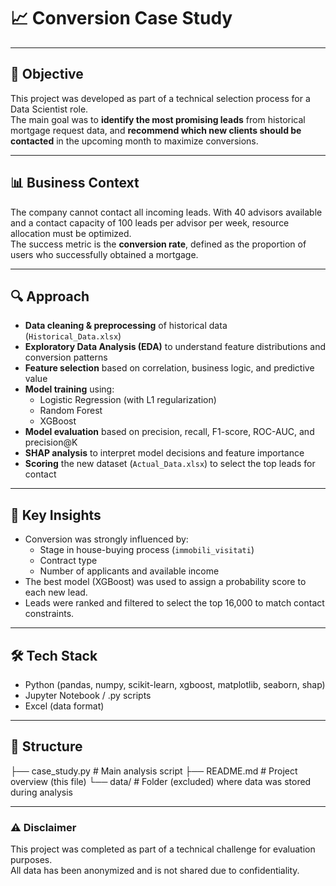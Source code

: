
# 📈 Conversion Case Study  


---

## 🎯 Objective
This project was developed as part of a technical selection process for a Data Scientist role.  
The main goal was to **identify the most promising leads** from historical mortgage request data, and **recommend which new clients should be contacted** in the upcoming month to maximize conversions.

---

## 📊 Business Context
The company cannot contact all incoming leads. With 40 advisors available and a contact capacity of 100 leads per advisor per week, resource allocation must be optimized.  
The success metric is the **conversion rate**, defined as the proportion of users who successfully obtained a mortgage.

---

## 🔍 Approach
- **Data cleaning & preprocessing** of historical data (`Historical_Data.xlsx`)
- **Exploratory Data Analysis (EDA)** to understand feature distributions and conversion patterns
- **Feature selection** based on correlation, business logic, and predictive value
- **Model training** using:
  - Logistic Regression (with L1 regularization)
  - Random Forest
  - XGBoost
- **Model evaluation** based on precision, recall, F1-score, ROC-AUC, and precision@K
- **SHAP analysis** to interpret model decisions and feature importance
- **Scoring** the new dataset (`Actual_Data.xlsx`) to select the top leads for contact

---

## 🧠 Key Insights
- Conversion was strongly influenced by:
  - Stage in house-buying process (`immobili_visitati`)
  - Contract type
  - Number of applicants and available income
- The best model (XGBoost) was used to assign a probability score to each new lead.
- Leads were ranked and filtered to select the top 16,000 to match contact constraints.

---

## 🛠 Tech Stack
- Python (pandas, numpy, scikit-learn, xgboost, matplotlib, seaborn, shap)
- Jupyter Notebook / .py scripts
- Excel (data format)

---

## 📁 Structure
├── case_study.py # Main analysis script
├── README.md # Project overview (this file)
└── data/ # Folder (excluded) where data was stored during analysis

---

### ⚠️ Disclaimer
This project was completed as part of a technical challenge for evaluation purposes.  
All data has been anonymized and is not shared due to confidentiality.
